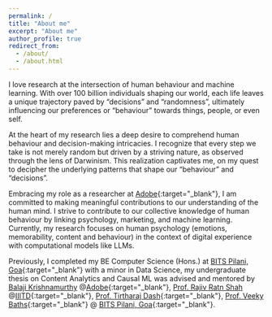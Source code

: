 ```yaml
---
permalink: /
title: "About me"
excerpt: "About me"
author_profile: true
redirect_from: 
  - /about/
  - /about.html
---
```

I love research at the intersection of human behaviour and machine learning. With over 100 billion individuals shaping our world, each life leaves a unique trajectory paved by “decisions” and “randomness”, ultimately influencing our preferences or “behaviour” towards things, people, or even self.

At the heart of my research lies a deep desire to comprehend human behaviour and decision-making intricacies. I recognize that every step we take is not merely random but driven by a striving nature, as observed through the lens of Darwinism. This realization captivates me, on my quest to decipher the underlying patterns that shape our “behaviour” and “decisions”.

Embracing my role as a researcher at [Adobe](https://www.adobe.com/){:target="_blank"}, I am committed to making meaningful contributions to our understanding of the human mind. I strive to contribute to our collective knowledge of human behaviour by linking psychology, marketing, and machine learning. Currently, my research focuses on human psychology (emotions, memorability, content and behaviour) in the context of digital experience with computational models like LLMs.

Previously, I completed my BE Computer Science (Hons.) at [BITS Pilani, Goa](https://www.bits-pilani.ac.in/Goa/index.aspx){:target="_blank"} with a minor in Data Science, my undergraduate thesis on Content Analytics and Causal ML was advised and mentored by [Balaji Krishnamurthy](https://scholar.google.com/citations?user=n8iUBg8AAAAJ&hl=en) @[Adobe](https://www.adobe.com/){:target="_blank"}, [Prof. Rajiv Ratn Shah](https://www.iiitd.ac.in/rajivratn) @[IIITD](https://www.iiitd.ac.in/){:target="_blank"}, [Prof. Tirtharaj Dash](https://tirtharajdash.github.io/){:target="_blank"}, [Prof. Veeky Baths](https://universe.bits-pilani.ac.in/goa/veeky/profile){:target="_blank"} @ [BITS Pilani, Goa](https://www.bits-pilani.ac.in/Goa/index.aspx){:target="_blank"}.